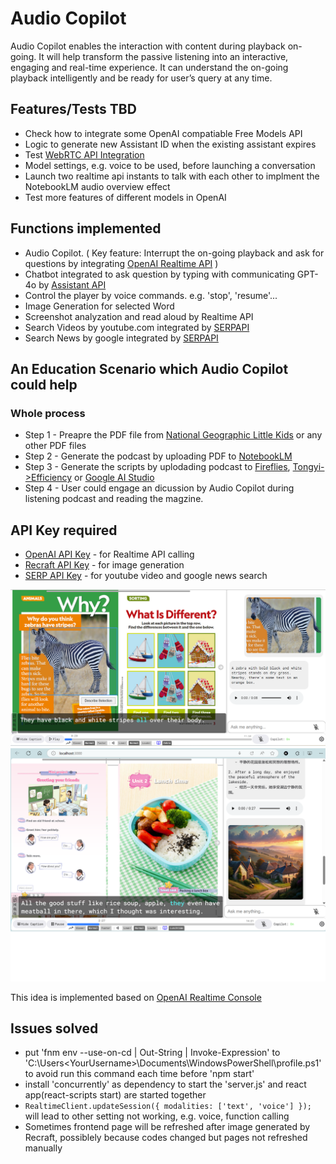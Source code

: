 # Audio Copilot
Audio Copilot enables the interaction with content during playback on-going. It will help transform the passive listening into an interactive, engaging and real-time experience. It can understand the on-going playback intelligently and be ready for user’s query at any time. 

## Features/Tests TBD
- Check how to integrate some OpenAI compatiable Free Models API
- Logic to generate new Assistant ID when the existing assistant expires
- Test [WebRTC API Integration](https://platform.openai.com/docs/guides/realtime-webrtc)
- Model settings, e.g. voice to be used, before launching a conversation
- Launch two realtime api instants to talk with each other to implment the NotebookLM audio overview effect
- Test more features of different models in OpenAI

## Functions implemented
- Audio Copilot. ( Key feature: Interrupt the on-going playback and ask for questions by integrating [OpenAI Realtime API](https://openai.com/index/introducing-the-realtime-api/) )
- Chatbot integrated to ask question by typing with communicating GPT-4o by [Assistant API](https://platform.openai.com/docs/assistants/overview)
- Control the player by voice commands. e.g. 'stop', 'resume'...
- Image Generation for selected Word
- Screenshot analyzation and read aloud by Realtime API
- Search Videos by youtube.com integrated by [SERPAPI](https://serpapi.com/search-api)
- Search News by google integrated by [SERPAPI](https://serpapi.com/search-api)

## An Education Scenario which Audio Copilot could help 
### Whole process
- Step 1 - Preapre the PDF file from [National Geographic Little Kids](https://magazinelib.com/?s=national+geographic+little+kids) or any other PDF files
- Step 2 - Generate the podcast by uploading PDF to [NotebookLM](https://notebooklm.google.com/)
- Step 3 - Generate the scripts by uplodading podcast to [Fireflies](https://app.fireflies.ai/), [Tongyi->Efficiency](https://tongyi.aliyun.com/efficiency) or [Google AI Studio](https://aistudio.google.com/prompts/new_chat)
- Step 4 - User could engage an dicussion by Audio Copilot during listening podcast and reading the magzine.

## API Key required
- [OpenAI API Key](https://platform.openai.com/api-keys) - for Realtime API calling
- [Recraft API Key](https://www.recraft.ai/profile/api) - for image generation
- [SERP API Key](https://serpapi.com/manage-api-key) - for youtube video and google news search

<img src="/readme/audio-copilot.png" width="800" />
<img src="/readme/audio-copilot-2.png" width="800" />

This idea is implemented based on [OpenAI Realtime Console](https://github.com/openai/openai-realtime-console)<br>
## Issues solved
- put 'fnm env --use-on-cd | Out-String | Invoke-Expression' to 'C:\Users\<YourUsername>\Documents\WindowsPowerShell\profile.ps1' to avoid run this command each time before 'npm start'
- install 'concurrently' as dependency to start the 'server.js' and react app(react-scripts start) are started together
- `RealtimeClient.updateSession({ modalities: ['text', 'voice'] });` will lead to other setting not working, e.g. voice, function calling
- Sometimes frontend page will be refreshed after image generated by Recraft, possiblely because codes changed but pages not refreshed manually